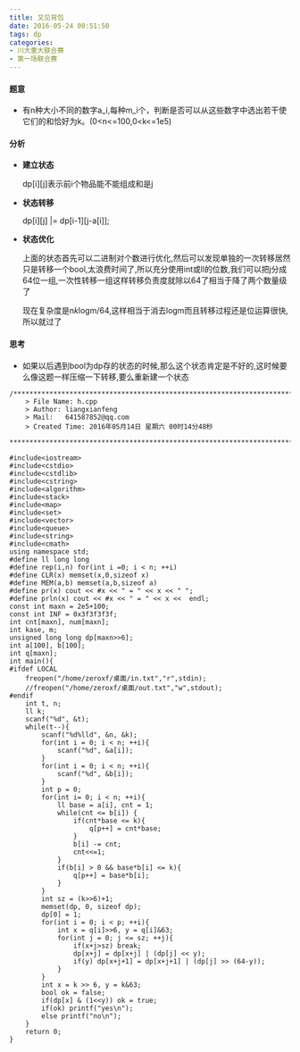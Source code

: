 ```yaml
---
title: 又见背包
date: 2016-05-24 00:51:50
tags: dp  
categories:
- 川大重大联合赛
- 第一场联合赛
---
```




#### 题意

-	有n种大小不同的数字a_i,每种m_i个，判断是否可以从这些数字中选出若干使它们的和恰好为k。(0<n<=100,0<k<=1e5)
<!-- more -->
#### 分析

-	**建立状态**
	
	dp[i][j]表示前i个物品能不能组成和是j
	
-	**状态转移**

	dp[i][j] |= dp[i-1][j-a[i]];
	
-	**状态优化**
	
	上面的状态首先可以二进制对个数进行优化,然后可以发现单独的一次转移居然只是转移一个bool,太浪费时间了,所以充分使用int或ll的位数,我们可以把j分成64位一组,一次性转移一组这样转移负责度就除以64了相当于降了两个数量级了
	
	现在复杂度是n*k*logm/64,这样相当于消去logm而且转移过程还是位运算很快,所以就过了
	
#### 思考

-	如果以后遇到bool为dp存的状态的时候,那么这个状态肯定是不好的,这时候要么像这题一样压缩一下转移,要么重新建一个状态

```
/*************************************************************************
	> File Name: h.cpp
	> Author: liangxianfeng
	> Mail:   641587852@qq.com
	> Created Time: 2016年05月14日 星期六 00时14分48秒
 ************************************************************************/

#include<iostream>
#include<cstdio>
#include<cstdlib>
#include<cstring>
#include<algorithm>
#include<stack>
#include<map>
#include<set>
#include<vector>
#include<queue>
#include<string>
#include<cmath>
using namespace std;
#define ll long long
#define rep(i,n) for(int i =0; i < n; ++i)
#define CLR(x) memset(x,0,sizeof x)
#define MEM(a,b) memset(a,b,sizeof a)
#define pr(x) cout << #x << " = " << x << " ";
#define prln(x) cout << #x << " = " << x <<  endl; 
const int maxn = 2e5+100;
const int INF = 0x3f3f3f3f;
int cnt[maxn], num[maxn];
int kase, m;
unsigned long long dp[maxn>>6];
int a[100], b[100];
int q[maxn];
int main(){
#ifdef LOCAL
	freopen("/home/zeroxf/桌面/in.txt","r",stdin);
	//freopen("/home/zeroxf/桌面/out.txt","w",stdout);
#endif
    int t, n;
    ll k;
    scanf("%d", &t);
    while(t--){
        scanf("%d%lld", &n, &k);
        for(int i = 0; i < n; ++i){
            scanf("%d", &a[i]);
        }
        for(int i = 0; i < n; ++i){
            scanf("%d", &b[i]);
        }
        int p = 0;
        for(int i= 0; i < n; ++i){
            ll base = a[i], cnt = 1;
            while(cnt <= b[i]) {
                if(cnt*base <= k){
                    q[p++] = cnt*base;
                }
                b[i] -= cnt;
                cnt<<=1;
            }
            if(b[i] > 0 && base*b[i] <= k){
                q[p++] = base*b[i];
            }
        }
        int sz = (k>>6)+1;
        memset(dp, 0, sizeof dp);
        dp[0] = 1;
        for(int i = 0; i < p; ++i){
            int x = q[i]>>6, y = q[i]&63;
            for(int j = 0; j <= sz; ++j){
                if(x+j>sz) break;
                dp[x+j] = dp[x+j] | (dp[j] << y);
                if(y) dp[x+j+1] = dp[x+j+1] | (dp[j] >> (64-y));
            }
        }
        int x = k >> 6, y = k&63;
        bool ok = false;
        if(dp[x] & (1<<y)) ok = true;
        if(ok) printf("yes\n");
        else printf("no\n");
    }
	return 0;
}
```